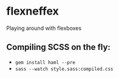 # flexneffex
Playing around with flexboxes

## Compiling SCSS on the fly:

* `gem install haml --pre`
* `sass --watch style.sass:compiled.css`
